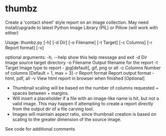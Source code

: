 # thumbz

Create a 'contact sheet' style report on an image collection.
May need install/upgrade to latest Python Image Library (PIL) or Pillow (will work with either) 

Usage:
thumbz.py [-h] [-d Dir] [-o Filename] [-t Target] [-c Columns] [-r Report format] [-v]

optional arguments:
  -h, --help        show this help message and exit
  -d Dir            Image source target directory
  -o Filename       Output filename for the report
  -t Target         Image type to report - jpg[default], gif, png or all
  -c Columns        Number of columns [Default = 1, max = 3]
  -r Report format  Report output format - html, pdf, all
  -v                View html report in browser when finished [Optional]
  
  * Thumbnail scaling will be based on the number of columns requested + spaces between + margins.
  * Will insert a placeholder if a file with an image-like name is hit, but not a valid image.  This may happen if attempting to
      create a report directly from the output dir of a file carving tool.
  * Images will maintain aspect ratio, since thumbnail creation is based on scaling to the greater dimension of the source            image.
  
See code for additional comments
